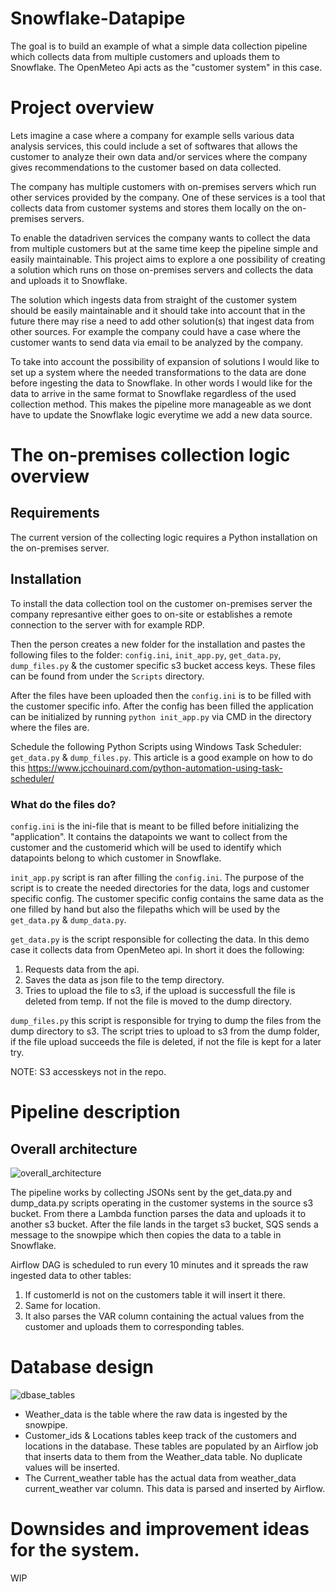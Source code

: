 # Snowflake-Datapipe

The goal is to build an example of what a simple data collection pipeline which collects data from multiple customers and uploads them to Snowflake. The OpenMeteo Api acts as the "customer system" in this case.

# Project overview

Lets imagine a case where a company for example sells various data analysis services, this could include a set of softwares that allows the customer to analyze their own data and/or services where the company gives recommendations to the customer based on data collected.

The company has multiple customers with on-premises servers which run other services provided by the company. One of these services is a tool that collects data from customer systems and stores them locally on the on-premises servers.

To enable the datadriven services the company wants to collect the data from multiple customers but at the same time keep the pipeline simple and easily maintainable. This project aims to explore a one possibility of creating a solution which runs on those on-premises servers and collects the data and uploads it to Snowflake.

The solution which ingests data from straight of the customer system should be easily maintainable and it should take into account that in the future there may rise a need to add other solution(s) that ingest data from other sources. For example the company could have a case where the customer wants to send data via email to be analyzed by the company.

To take into account the possibility of expansion of solutions I would like to set up a system where the needed transformations to the data are done before ingesting the data to Snowflake. In other words I would like for the data to arrive in the same format to Snowflake regardless of the used collection method. This makes the pipeline more manageable as we dont have to update the Snowflake logic everytime we add a new data source.

# The on-premises collection logic overview

## Requirements
The current version of the collecting logic requires a Python installation on the on-premises server.

## Installation 
To install the data collection tool on the customer on-premises server the company represantive either goes to on-site or establishes a remote connection to the server with for example RDP.

Then the person creates a new folder for the installation and pastes the following files to the folder: ```config.ini```, ```init_app.py```, ```get_data.py```, ```dump_files.py``` & the customer specific s3 bucket access keys. These files can be found from under the ```Scripts``` directory.

After the files have been uploaded then the ```config.ini``` is to be filled with the customer specific info. After the config has been filled the application can be initialized by running ```python init_app.py``` via CMD in the directory where the files are.

Schedule the following Python Scripts using Windows Task Scheduler: ```get_data.py``` & ```dump_files.py```. This article is a good example on how to do this https://www.jcchouinard.com/python-automation-using-task-scheduler/

### What do the files do?

```config.ini``` is the ini-file that is meant to be filled before initializing the "application". It contains the datapoints we want to collect from the customer and the customerid which will be used to identify which datapoints belong to which customer in Snowflake. 

```init_app.py``` script is ran after filling the ```config.ini```. The purpose of the script is to create the needed directories for the data, logs and customer specific config. The customer specific config contains the same data as the one filled by hand but also the filepaths which will be used by the ```get_data.py``` & ```dump_data.py```.

```get_data.py``` is the script responsible for collecting the data. In this demo case it collects data from OpenMeteo api. In short it does the following:

1. Requests data from the api.
2. Saves the data as json file to the temp directory.
3. Tries to upload the file to s3, if the upload is successfull the file is deleted from temp. If not the file is moved to the dump directory.

```dump_files.py``` this script is responsible for trying to dump the files from the dump directory to s3. The script tries to upload to s3 from the dump folder, if the file upload succeeds the file is deleted, if not the file is kept for a later try.

NOTE: S3 accesskeys not in the repo.

# Pipeline description

## Overall architecture 

![overall_architecture](Pics/general_architecture.png)

The pipeline works by collecting JSONs sent by the get_data.py and dump_data.py scripts operating in the customer systems in the source s3 bucket. From there a Lambda function parses the data and uploads it to another s3 bucket. After the file lands in the target s3 bucket, SQS sends a message to the snowpipe which then copies the data to a table in Snowflake.

Airflow DAG is scheduled to run every 10 minutes and it spreads the raw ingested data to other tables:
1. If customerId is not on the customers table it will insert it there.
2. Same for location.
3. It also parses the VAR column containing the actual values from the customer and uploads them to corresponding tables.

# Database design

![dbase_tables](Pics/dbase_tables.png)

* Weather_data is the table where the raw data is ingested by the snowpipe.
* Customer_ids & Locations tables keep track of the customers and locations in the database. These tables are populated by an Airflow job that inserts data to them from the Weather_data table. No duplicate values will be inserted.
* The Current_weather table has the actual data from weather_data current_weather var column. This data is parsed and inserted by Airflow.


# Downsides and improvement ideas for the system.
WIP
